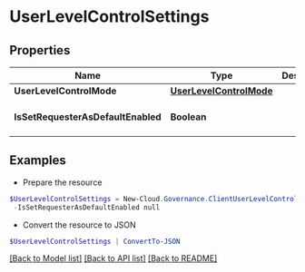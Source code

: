 # UserLevelControlSettings
## Properties

Name | Type | Description | Notes
------------ | ------------- | ------------- | -------------
**UserLevelControlMode** | [**UserLevelControlMode**](UserLevelControlMode.md) |  | [optional] 
**IsSetRequesterAsDefaultEnabled** | **Boolean** |  | [optional] [default to $false]

## Examples

- Prepare the resource
```powershell
$UserLevelControlSettings = New-Cloud.Governance.ClientUserLevelControlSettings  -UserLevelControlMode null `
 -IsSetRequesterAsDefaultEnabled null
```

- Convert the resource to JSON
```powershell
$UserLevelControlSettings | ConvertTo-JSON
```

[[Back to Model list]](../README.md#documentation-for-models) [[Back to API list]](../README.md#documentation-for-api-endpoints) [[Back to README]](../README.md)

